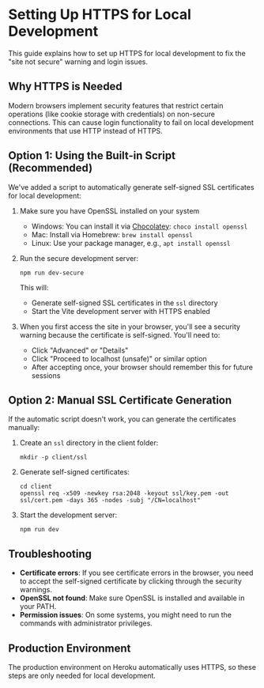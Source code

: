 # Setting Up HTTPS for Local Development

This guide explains how to set up HTTPS for local development to fix the "site not secure" warning and login issues.

## Why HTTPS is Needed

Modern browsers implement security features that restrict certain operations (like cookie storage with credentials) on non-secure connections. This can cause login functionality to fail on local development environments that use HTTP instead of HTTPS.

## Option 1: Using the Built-in Script (Recommended)

We've added a script to automatically generate self-signed SSL certificates for local development:

1. Make sure you have OpenSSL installed on your system
   - Windows: You can install it via [Chocolatey](https://chocolatey.org/): `choco install openssl`
   - Mac: Install via Homebrew: `brew install openssl`
   - Linux: Use your package manager, e.g., `apt install openssl`

2. Run the secure development server:
   ```
   npm run dev-secure
   ```

   This will:
   - Generate self-signed SSL certificates in the `ssl` directory
   - Start the Vite development server with HTTPS enabled

3. When you first access the site in your browser, you'll see a security warning because the certificate is self-signed. You'll need to:
   - Click "Advanced" or "Details"
   - Click "Proceed to localhost (unsafe)" or similar option
   - After accepting once, your browser should remember this for future sessions

## Option 2: Manual SSL Certificate Generation

If the automatic script doesn't work, you can generate the certificates manually:

1. Create an `ssl` directory in the client folder:
   ```
   mkdir -p client/ssl
   ```

2. Generate self-signed certificates:
   ```
   cd client
   openssl req -x509 -newkey rsa:2048 -keyout ssl/key.pem -out ssl/cert.pem -days 365 -nodes -subj "/CN=localhost"
   ```

3. Start the development server:
   ```
   npm run dev
   ```

## Troubleshooting

- **Certificate errors**: If you see certificate errors in the browser, you need to accept the self-signed certificate by clicking through the security warnings.
- **OpenSSL not found**: Make sure OpenSSL is installed and available in your PATH.
- **Permission issues**: On some systems, you might need to run the commands with administrator privileges.

## Production Environment

The production environment on Heroku automatically uses HTTPS, so these steps are only needed for local development.
